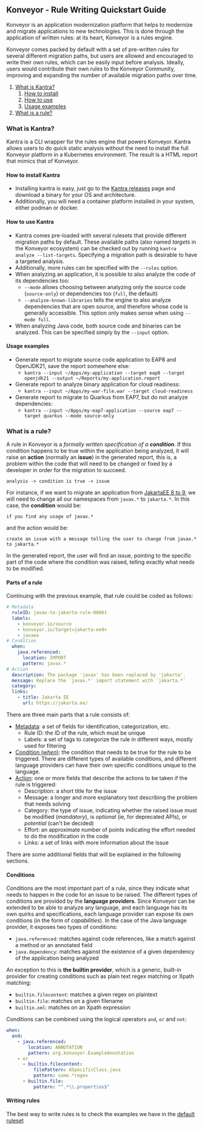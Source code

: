 Konveyor - Rule Writing Quickstart Guide
---

Konveyor is an application modernization platform that helps to modernize and migrate applications to new technologies.
This is done through the application of written rules: at its heart, Konveyor is a rules engine.

Konveyor comes packed by default with a set of pre-written rules for several different migration paths,
but users are allowed and encouraged to write their own rules, which can be easily input before analysis. Ideally,
users would contribute their own rules to the Konveyor Community, improving and expanding the number of available
migration paths over time.

1. [What is Kantra?](#what-is-kantra)
   1. [How to install](#how-to-install-kantra)
   2. [How to use](#how-to-use-kantra)
   3. [Usage examples](#usage-examples)
2. [What is a rule?](#what-is-a-rule)

### What is Kantra?
Kantra is a CLI wrapper for the rules engine that powers Konveyor. Kantra allows users to do quick static analysis
without the need to install the full Konveyor platform in a Kubernetes environment. The result is a HTML report that mimics
that of Konveyor.

#### How to install Kantra
- Installing kantra is easy, just go to the [Kantra releases](https://github.com/konveyor/kantra/releases) page and download
a binary for your OS and architecture.
- Additionally, you will need a container platform installed in your system, either podman or docker.

#### How to use Kantra
- Kantra comes pre-loaded with several rulesets that provide different migration paths by default. These available paths
  (also named _targets_ in the Konveyor ecosystem) can be checked out by running `kantra analyze --list-targets`. Specifying
  a migration path is desirable to have a targeted analysis.
- Additionally, more rules can be specified with the `--rules` option.
- When analyzing an application, it is possible to also analyze the code of its dependencies too:
  - `--mode` allows choosing between analyzing only the source code (`source-only`) or dependencies too (`full`, the default)
  - `--analyze-known-libraries` tells the engine to also analyze dependencies that are open source, and therefore whose code is
  generally accessible. This option only makes sense when using `--mode full`.
- When analyzing Java code, both source code and binaries can be analyzed. This can be specified simply by the `--input` option.

#### Usage examples
- Generate report to migrate source code application to EAP8 and OpenJDK21, save the report somewhere else:
  - `kantra --input ~/Apps/my-application --target eap8 --target openjdk21 --output ~/Reports/my-application.report`
- Generate report to analyze binary application for cloud readiness:
  - `kantra --input ~/Apps/my-war-file.war --target cloud-readiness`
- Generate report to migrate to Quarkus from EAP7, but do not analyze dependencies:
  - `kantra --input ~/Apps/my-eap7-application --source eap7 --target quarkus --mode source-only`

### What is a rule?
A rule in Konveyor is a _formally written specification of a **condition**_. If this condition happens to be
true within the application being analyzed, it will raise an **action** (normally an **issue**) in the generated report, this is, a problem within the code
that will need to be changed or fixed by a developer in order for the migration to succeed.
```
analysis -> condition is true -> issue
```

For instance, if we want to migrate an application from [JakartaEE 8 to 9](https://jakarta.ee/blogs/javax-jakartaee-namespace-ecosystem-progress/),
we will need to change all our namespaces from `javax.*` to `jakarta.*`. In this case, the **condition** would be:
```
if you find any usage of javax.*
```
and the action would be:
```
create an issue with a message telling the user to change from javax.* to jakarta.*
```
In the generated report, the user will find an issue, pointing to the specific part of the code where the condition was raised,
telling exactly what needs to be modified.

#### Parts of a rule
Continuing with the previous example, that rule could be coded as follows:
```yaml
# Metadata
  ruleID: javax-to-jakarta-rule-00001
  labels:
    - konveyor.io/source
    - konveyor.io/target=jakarta-ee9+
    - javaee
# Condition
  when:
    java.referenced:
      location: IMPORT
      pattern: javax.*
# Action
  description: The package 'javax' has been replaced by 'jakarta'.
  message: Replace the `javax.*` import statement with `jakarta.*`
  category:
  links:
    - title: Jakarta EE
      url: https://jakarta.ee/
```
There are three main parts that a rule consists of:
- <ins>Metadata</ins>: a set of fields for identification, categorization, etc.
  - Rule ID: the ID of the rule, which must be unique
  - Labels: a set of tags to categorize the rule in different ways, mostly used for filtering
- <ins>Condition (_when_)</ins>: the condition that needs to be true for the rule to be triggered. There are different types of available conditions,
and different language providers can have their own specific conditions unique to the language.
- <ins>Action</ins>: one or more fields that describe the actions to be taken if the rule is triggered:
  - Description: a short title for the issue
  - Message: a longer and more explanatory text describing the problem that needs solving
  - Category: the type of issue, indicating whether the raised issue must be modified (_mandatory_), is _optional_ (ie, for deprecated APIs), or _potential_ (can't be decided)
  - Effort: an approximate number of points indicating the effort needed to do the modification in the code
  - Links: a set of links with more information about the issue

There are some additional fields that will be explained in the following sections.

#### Conditions
Conditions are the most important part of a rule, since they indicate what needs to happen in the code
for an issue to be raised. The different types of conditions are provided by the **language providers**. Since Konveyor can be extended
to be able to analyze any language, and each language has its own quirks and specifications, each language
provider can expose its own conditions (in the form of _capabilities_). In the case of the Java language provider, it exposes two types of conditions:
- `java.referenced`: matches against code references, like a match against a method or an annotated field
- `java.dependency`: matches against the existence of a given dependency of the application being analyzed

An exception to this is **the builtin provider**, which is a generic, built-in provider for creating conditions
such as plain text regex matching or Xpath matching:
- `builtin.filecontent`: matches a given regex on plaintext
- `builtin.file`: matches on a given filename
- `builtin.xml`: matches on an Xpath expression

Conditions can be combined using the logical operators `and`, `or` and `not`:
```yaml
when:
  and:
    - java.referenced:
        location: ANNOTATION
        pattern: org.konveyor.ExampleAnnotation
    - or
      - builtin.filecontent:
          filePattern: ASpecificClass.java
          pattern: some.*regex
      - builtin.file:
          pattern: "^.*\\.properties$"
```

#### Writing rules
The best way to write rules is to check the examples we have in the [default ruleset]()